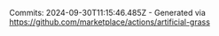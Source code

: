 Commits: 2024-09-30T11:15:46.485Z - Generated via https://github.com/marketplace/actions/artificial-grass
<br>
